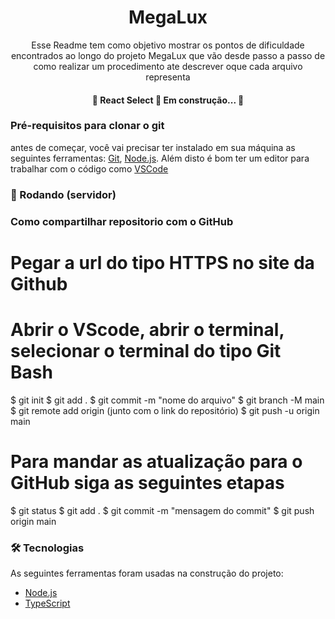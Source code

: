<h1 align="center"> MegaLux</h1>

<p align=center>Esse Readme tem como objetivo mostrar os pontos de dificuldade encontrados ao longo do projeto MegaLux que vão desde passo a passo de como realizar um procedimento ate descrever oque cada arquivo representa</p>

<h4 align="center"> 
	🚧  React Select 🚀 Em construção...  🚧
</h4>

### Pré-requisitos para clonar o git
antes de começar, você vai precisar ter instalado em sua máquina as seguintes ferramentas:
[Git](https://git-scm.com), [Node.js](https://nodejs.org/en/). 
Além disto é bom ter um editor para trabalhar com o código como [VSCode](https://code.visualstudio.com/)

### 🎲 Rodando (servidor)
### Como compartilhar repositorio com o GitHub
# Pegar a url do tipo HTTPS no site da Github
# Abrir o VScode, abrir o terminal, selecionar o terminal do tipo Git Bash

$ git init 
$ git add . 
$ git commit -m "nome do arquivo"
$ git branch -M main 
$ git remote add origin (junto com o link do repositório) 
$ git push -u origin main 

# Para mandar as atualização para o GitHub siga as seguintes etapas
$ git status 
$ git add . 
$ git commit -m "mensagem do commit"
$ git push origin main
















































### 🛠 Tecnologias

As seguintes ferramentas foram usadas na construção do projeto:

- [Node.js](https://nodejs.org/en/)
- [TypeScript](https://www.typescriptlang.org/)